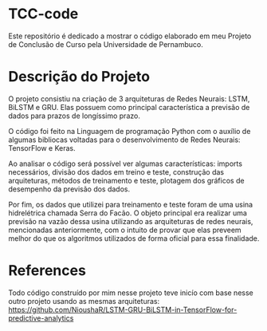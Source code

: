 # TCC-code
Este repositório é dedicado a mostrar o código elaborado em meu Projeto de Conclusão de Curso pela Universidade de Pernambuco.

# Descrição do Projeto
O projeto consistiu na criação de 3 arquiteturas de Redes Neurais: LSTM, BiLSTM e GRU. Elas possuem como principal característica a previsão de dados para prazos de longíssimo prazo.

O código foi feito na Linguagem de programação Python com o auxílio de algumas bibliocas voltadas para o desenvolvimento de Redes Neurais: TensorFlow e Keras.

Ao analisar o código será possível ver algumas características: imports necessários, divisão dos dados em treino e teste, construção das arquiteturas, métodos de treinamento e teste, plotagem dos gráficos de desempenho da previsão dos dados.

Por fim, os dados que utilizei para treinamento e teste foram de uma usina hidrelétrica chamada Serra do Facão. O objeto principal era realizar uma previsão na vazão dessa usina utilizando as arquiteturas de redes neurais, mencionadas anteriormente, com o intuito de provar que elas preveem melhor do que os algoritmos utilizados de forma oficial para essa finalidade.


# References
Todo código construído por mim nesse projeto teve inicío com base nesse outro projeto usando as mesmas arquiteturas:
https://github.com/NioushaR/LSTM-GRU-BiLSTM-in-TensorFlow-for-predictive-analytics
